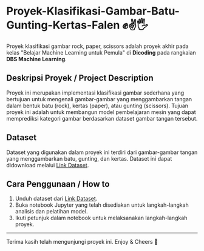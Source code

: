 # Proyek-Klasifikasi-Gambar-Batu-Gunting-Kertas-Falen ✊✌️🖐️

Proyek klasifikasi gambar rock, paper, scissors adalah proyek akhir pada kelas "Belajar Machine Learning untuk Pemula" di **Dicoding** pada rangkaian **DBS Machine Learning**.

## Deskripsi Proyek / Project Description

Proyek ini merupakan implementasi klasifikasi gambar sederhana yang bertujuan untuk mengenali gambar-gambar yang menggambarkan tangan dalam bentuk batu (rock), kertas (paper), atau gunting (scissors). Tujuan proyek ini adalah untuk membangun model pembelajaran mesin yang dapat memprediksi kategori gambar berdasarkan dataset gambar tangan tersebut.

## Dataset

Dataset yang digunakan dalam proyek ini terdiri dari gambar-gambar tangan yang menggambarkan batu, gunting, dan kertas. Dataset ini dapat didownload melalui [Link Dataset](https://github.com/dicodingacademy/assets/releases/download/release/rockpaperscissors.zip).

## Cara Penggunaan / How to

1. Unduh dataset dari [Link Dataset](https://github.com/dicodingacademy/assets/releases/download/release/rockpaperscissors.zip).
2. Buka notebook Jupyter yang telah disediakan untuk langkah-langkah analisis dan pelatihan model.
3. Ikuti petunjuk dalam notebook untuk melaksanakan langkah-langkah proyek.

---

Terima kasih telah mengunjungi proyek ini. Enjoy & Cheers 🥂
